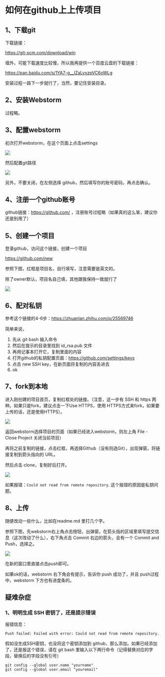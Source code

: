 ﻿# 如何在github上上传项目

## 1、下载git

下载链接：

https://git-scm.com/download/win

墙外，可能下载速度比较慢，所以我再提供一个百度云盘的下载链接：

https://pan.baidu.com/s/1YA7-g__IZaLyxzpVC6oWLg

安装过程一路下一步就行了，当然，要记住安装目录。

## 2、安装Webstorm

过程略。

## 3、配置webstorm

初次打开webstorm，在这个页面上点击settings

<img src='./01.png'/>

然后配置git路径

<img src='./02.png'/>

另外，不要关闭，在左侧选择 github，然后填写你的账号密码，再点击确认。

## 4、注册一个github账号

github链接：https://github.com/ ，注册账号过程略（如果真的这么笨，建议你还是别用了）


## 5、创建一个项目

登录github，访问这个链接，创建一个项目

https://github.com/new

参照下图，红框是项目名，自行填写，注意需要是英文的。

除了owner默认，项目名自己填，其他跟我保持一致就行了

<img src='./03.png'/>

## 6、配对私钥

参考这个链接的4-6步：https://zhuanlan.zhihu.com/p/25569746

简单来说，

1. 先从 git bash 输入命令
2. 然后在提示的目录里找到 id_rsa.pub 文件
3. 再用记事本打开它，复制里面的内容
4. 打开github的私钥配置页面：https://github.com/settings/keys
5. 点击 new SSH key，在新页面将复制的内容丢进去
6. ok


## 7、fork到本地

进入刚创建的项目首页，复制红框处的链接。（注意，这一步有 SSH 和 https 两种。如果只是fork，建议点击一下Use HTTPS，使用 HTTPS方式来fork，如果要上传的话，还是使用HTTPS）。

<img src='./04.png'/>

返回webstorm选择项目的页面（如果已经进入webstorm，则左上角 File - Close Project 关闭当前项目）

再将之前复制的链接，点击红框，再选择Github（没有则选Git），出现弹窗，将链接复制到箭头指向的 URL。

然后点击 clone，复制好后打开。

<img src='./05.png'/>


如果报错：``Could not read from remote repository``. 这个报错的原因是私钥问题。


## 8、上传

随便改动一些什么，比如在readme.md 里打几个字。

参照下图，先webstorm右上角点击按钮，出弹窗，在箭头指的区域里填写提交信息（这次改动了什么），右下角点击 Commit 右边的箭头，会有一个 Commit and Push，选择之。

<img src='./06.png'/>


在新的窗口里直接点击push即可。

如果ok的话，webstorm 右下角会有提示，告诉你 push 成功了，并且 push过程中，webstorm 下方也有进度条的。


## 疑难杂症

### 1、明明生成 SSH 密钥了，还是提示错误

报错信息：

```
Push failed: Failed with error: Could not read from remote repository.
```


假如没生成SSH密钥，也没将这个密钥添加到 github，那么添加。如果已经添加了，还是报这个错误，请在 git bash 里输入以下两行命令（记得替换对应的字段，替换后的字段没有引号）

```
git config --global user.name "yourname"
git config --global user.email "youremail"
```

